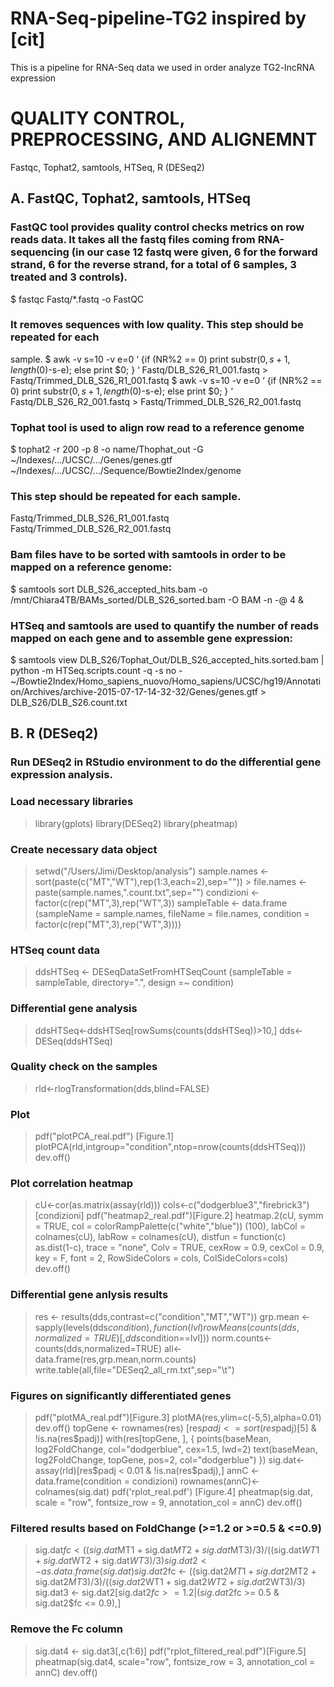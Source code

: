 # RNA-Seq-pipeline-TG2 inspired by [cit]
This is a pipeline for RNA-Seq  data we used in order analyze TG2-lncRNA expression

# QUALITY CONTROL, PREPROCESSING, AND ALIGNEMNT
Fastqc, Tophat2, samtools, HTSeq, R (DESeq2) 

## A.	FastQC, Tophat2, samtools, HTSeq
### FastQC tool provides quality control checks metrics on row reads data. It takes all the fastq files coming from RNA-sequencing (in our case 12 fastq were given, 6 for the forward strand, 6 for the reverse strand, for a total of 6 samples, 3 treated and 3 controls).
$ fastqc Fastq/*.fastq -o FastQC
### It removes sequences with low quality. This step should be repeated for each 
sample.
$ awk -v s=10 -v e=0 ‘ {if (NR%2 == 0) print substr($0, s+1, length($0)-s-e); else print $0; } ‘ Fastq/DLB_S26_R1_001.fastq > Fastq/Trimmed_DLB_S26_R1_001.fastq
$ awk -v s=10 -v e=0 ‘ {if (NR%2 == 0) print substr($0, s+1, length($0)-s-e); else print $0; } ‘ Fastq/DLB_S26_R2_001.fastq > Fastq/Trimmed_DLB_S26_R2_001.fastq

### Tophat tool is used to align row read to a reference genome
$ tophat2 -r 200 -p 8 -o name/Thophat_out -G 
~/Indexes/.../UCSC/.../Genes/genes.gtf
~/Indexes/.../UCSC/.../Sequence/Bowtie2Index/genome

### This step should be repeated for each sample.
Fastq/Trimmed_DLB_S26_R1_001.fastq Fastq/Trimmed_DLB_S26_R2_001.fastq

### Bam files have to be sorted with samtools in order to be mapped on a reference genome:
$ samtools sort DLB_S26_accepted_hits.bam -o /mnt/Chiara4TB/BAMs_sorted/DLB_S26_sorted.bam -O BAM -n -@ 4 &

### HTSeq and samtools are used to quantify the number of reads mapped on each gene and to assemble gene expression:
$ samtools view DLB_S26/Tophat_Out/DLB_S26_accepted_hits.sorted.bam | python -m HTSeq.scripts.count -q -s no - ~/Bowtie2Index/Homo_sapiens_nuovo/Homo_sapiens/UCSC/hg19/Annotation/Archives/archive-2015-07-17-14-32-32/Genes/genes.gtf > DLB_S26/DLB_S26.count.txt

## B.	R (DESeq2)
### Run DESeq2 in RStudio environment  to do the differential gene expression analysis.
### Load necessary libraries
> library(gplots)
> library(DESeq2)
> library(pheatmap)

### Create necessary data object
> setwd("/Users/Jimi/Desktop/analysis")
> sample.names <-sort(paste(c("MT","WT"),rep(1:3,each=2),sep="")) > file.names <- paste(sample.names,".count.txt",sep="") 
> condizioni <- factor(c(rep("MT",3),rep("WT",3))
> sampleTable <- data.frame (sampleName = sample.names, fileName = file.names, condition = factor(c(rep("MT",3),rep("WT",3))))

### HTSeq count data
> ddsHTSeq <- DESeqDataSetFromHTSeqCount (sampleTable = sampleTable, directory=".", design =~ condition)

### Differential gene analysis
> ddsHTSeq<-ddsHTSeq[rowSums(counts(ddsHTSeq))>10,]
> dds<-DESeq(ddsHTSeq)

### Quality check on the samples
> rld<-rlogTransformation(dds,blind=FALSE)

### Plot
> pdf("plotPCA_real.pdf") [Figure.1]
> plotPCA(rld,intgroup="condition",ntop=nrow(counts(ddsHTSeq)))
> dev.off()

### Plot correlation heatmap
> cU<-cor(as.matrix(assay(rld)))
> cols<-c("dodgerblue3","firebrick3")[condizioni]
> pdf("heatmap2_real.pdf")[Figure.2]
> heatmap.2(cU, symm = TRUE, col = colorRampPalette(c("white","blue")) (100), labCol = colnames(cU), labRow = colnames(cU), distfun = function(c) as.dist(1-c), trace = "none", Colv = TRUE, cexRow = 0.9, cexCol = 0.9, key = F, font = 2, RowSideColors = cols, ColSideColors=cols)
> dev.off()

### Differential gene anlysis results
> res <- results(dds,contrast=c("condition","MT","WT"))
> grp.mean <- sapply(levels(dds$condition),function(lvl) rowMeans(counts(dds,normalized=TRUE)[,dds$condition==lvl]))
> norm.counts<-counts(dds,normalized=TRUE)
> all<-data.frame(res,grp.mean,norm.counts)
> write.table(all,file="DESeq2_all_rm.txt",sep="\t")

### Figures on significantly differentiated genes
> pdf("plotMA_real.pdf")[Figure.3]
> plotMA(res,ylim=c(-5,5),alpha=0.01)
> dev.off()
> topGene <- rownames(res) [res$padj <= sort(res$padj)[5]  & !is.na(res$padj)]
>with(res[topGene, ], {
points(baseMean, log2FoldChange, col="dodgerblue", cex=1.5, lwd=2)
text(baseMean, log2FoldChange, topGene, pos=2, col="dodgerblue")
})
> sig.dat<-assay(rld)[res$padj < 0.01 & !is.na(res$padj),]
> annC <- data.frame(condition = condizioni)
> rownames(annC)<-colnames(sig.dat)
> pdf('rplot_real.pdf') [Figure.4]
> pheatmap(sig.dat, scale = "row", fontsize_row = 9, annotation_col = annC)
> dev.off()

### Filtered results based on FoldChange (>=1.2 or >=0.5 & <=0.9)
> sig.dat$fc < ((sig.dat$MT1 + sig.dat$MT2 + sig.dat$MT3)/3)/((sig.dat$WT1 + sig.dat$WT2 + sig.dat$WT3)/3)
> sig.dat2 <- as.data.frame(sig.dat)
> sig.dat2$fc <- ((sig.dat2$MT1 + sig.dat2$MT2 + sig.dat2$MT3)/3)/((sig.dat2$WT1 + sig.dat2$WT2 + sig.dat2$WT3)/3)
> sig.dat3 <- sig.dat2[sig.dat2$fc >= 1.2 | (sig.dat2$fc >= 0.5 & sig.dat2$fc <= 0.9),]

### Remove the Fc column 
> sig.dat4 <- sig.dat3[,c(1:6)]
> pdf("rplot_filtered_real.pdf")[Figure.5]
> pheatmap(sig.dat4, scale="row", fontsize_row = 3, annotation_col = annC)
> dev.off()





